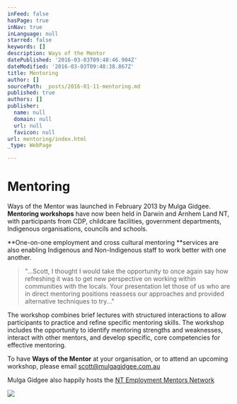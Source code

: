 ```yaml
---
inFeed: false
hasPage: true
inNav: true
inLanguage: null
starred: false
keywords: []
description: Ways of the Mentor
datePublished: '2016-03-03T09:48:46.904Z'
dateModified: '2016-03-03T09:48:38.867Z'
title: Mentoring
author: []
sourcePath: _posts/2016-01-11-mentoring.md
published: true
authors: []
publisher:
  name: null
  domain: null
  url: null
  favicon: null
url: mentoring/index.html
_type: WebPage

---
```

# Mentoring

Ways of the Mentor was launched in February
2013 by Mulga Gidgee. **Mentoring workshops** have now been held in Darwin and Arnhem Land
NT, with participants from CDP, childcare facilities, government departments, Indigenous organisations, councils and schools. 

**One-on-one employment and cross cultural mentoring **services are also enabling Indigenous and Non-Indigenous staff to work better with one another.

> "...Scott, I thought I would take the opportunity to once again say how
> refreshing it was to get new perspective on working within communities with the
> locals. Your presentation let those of us who are in direct mentoring positions
> reassess our approaches and provided alternative techniques to try..."

The workshop combines brief lectures with
structured interactions to allow participants to practice and refine specific
mentoring skills. The workshop includes the opportunity to identify mentoring
strengths and weaknesses, interact with other mentors, and develop specific,
core competencies for effective mentoring.

To have **Ways of the Mentor** at your
organisation, or to attend an upcoming workshop, please email scott@mulgagidgee.com.au 

Mulga Gidgee also happily hosts the [NT
Employment Mentors Network][0]

[][0]

[][0]

[][0]
![](https://s3-us-west-2.amazonaws.com/the-grid-img/p/000d2f56332e435da975f4d5015e31e8dc95b2a4.png)

[0]: http://mentornt.net.au/